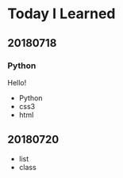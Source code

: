 # Today I Learned

## 20180718

### Python
Hello!

* Python
* css3
* html


## 20180720

* list
* class
